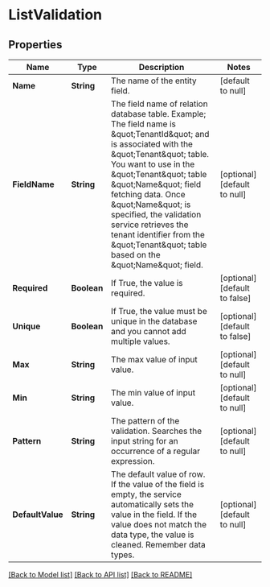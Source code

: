 # ListValidation
## Properties

| Name | Type | Description | Notes |
|------------ | ------------- | ------------- | -------------|
| **Name** | **String** | The name of the entity field. | [default to null] |
| **FieldName** | **String** | The field name of relation database table.  Example;  The field name is &amp;quot;TenantId&amp;quot; and is associated with the &amp;quot;Tenant&amp;quot; table. You want to use in the &amp;quot;Tenant&amp;quot; table &amp;quot;Name&amp;quot; field fetching data. Once &amp;quot;Name&amp;quot; is specified, the validation service retrieves the tenant identifier from the &amp;quot;Tenant&amp;quot; table based on the &amp;quot;Name&amp;quot; field. | [optional] [default to null] |
| **Required** | **Boolean** | If True, the value is required. | [optional] [default to false] |
| **Unique** | **Boolean** | If True, the value must be unique in the database and you cannot add multiple values. | [optional] [default to false] |
| **Max** | **String** | The max value of input value. | [optional] [default to null] |
| **Min** | **String** | The min value of input value. | [optional] [default to null] |
| **Pattern** | **String** | The pattern of the validation. Searches the input string for an occurrence of a regular expression. | [optional] [default to null] |
| **DefaultValue** | **String** | The default value of row. If the value of the field is empty, the service automatically sets the value in the field. If the value does not match the data type, the value is cleaned. Remember data types. | [optional] [default to null] |

[[Back to Model list]](../README.md#documentation-for-models) [[Back to API list]](../README.md#documentation-for-api-endpoints) [[Back to README]](../README.md)

